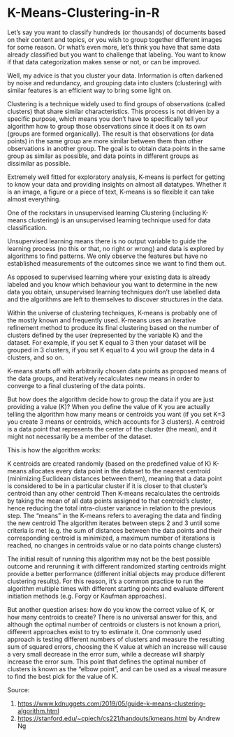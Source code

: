 # K-Means-Clustering-in-R

Let’s say you want to classify hundreds (or thousands) of documents based on their content and topics, or you wish to group together different images for some reason. Or what’s even more, let’s think you have that same data already classified but you want to challenge that labeling. You want to know if that data categorization makes sense or not, or can be improved.

Well, my advice is that you cluster your data. Information is often darkened by noise and redundancy, and grouping data into clusters (clustering) with similar features is an efficient way to bring some light on.

Clustering is a technique widely used to find groups of observations (called clusters) that share similar characteristics. This process is not driven by a specific purpose, which means you don’t have to specifically tell your algorithm how to group those observations since it does it on its own (groups are formed organically). The result is that observations (or data points) in the same group are more similar between them than other observations in another group. The goal is to obtain data points in the same group as similar as possible, and data points in different groups as dissimilar as possible.

Extremely well fitted for exploratory analysis, K-means is perfect for getting to know your data and providing insights on almost all datatypes. Whether it is an image, a figure or a piece of text, K-means is so flexible it can take almost everything.

One of the rockstars in unsupervised learning
Clustering (including K-means clustering) is an unsupervised learning technique used for data classification.

Unsupervised learning means there is no output variable to guide the learning process (no this or that, no right or wrong) and data is explored by algorithms to find patterns. We only observe the features but have no established measurements of the outcomes since we want to find them out.

As opposed to supervised learning where your existing data is already labeled and you know which behaviour you want to determine in the new data you obtain, unsupervised learning techniques don’t use labelled data and the algorithms are left to themselves to discover structures in the data.

Within the universe of clustering techniques, K-means is probably one of the mostly known and frequently used. K-means uses an iterative refinement method to produce its final clustering based on the number of clusters defined by the user (represented by the variable K) and the dataset. For example, if you set K equal to 3 then your dataset will be grouped in 3 clusters, if you set K equal to 4 you will group the data in 4 clusters, and so on.

K-means starts off with arbitrarily chosen data points as proposed means of the data groups, and iteratively recalculates new means in order to converge to a final clustering of the data points.

But how does the algorithm decide how to group the data if you are just providing a value (K)? When you define the value of K you are actually telling the algorithm how many means or centroids you want (if you set K=3 you create 3 means or centroids, which accounts for 3 clusters). A centroid is a data point that represents the center of the cluster (the mean), and it might not necessarily be a member of the dataset.

This is how the algorithm works:

K centroids are created randomly (based on the predefined value of K)
K-means allocates every data point in the dataset to the nearest centroid (minimizing Euclidean distances between them), meaning that a data point is considered to be in a particular cluster if it is closer to that cluster’s centroid than any other centroid
Then K-means recalculates the centroids by taking the mean of all data points assigned to that centroid’s cluster, hence reducing the total intra-cluster variance in relation to the previous step. The “means” in the K-means refers to averaging the data and finding the new centroid
The algorithm iterates between steps 2 and 3 until some criteria is met (e.g. the sum of distances between the data points and their corresponding centroid is minimized, a maximum number of iterations is reached, no changes in centroids value or no data points change clusters)

The initial result of running this algorithm may not be the best possible outcome and rerunning it with different randomized starting centroids might provide a better performance (different initial objects may produce different clustering results). For this reason, it’s a common practice to run the algorithm multiple times with different starting points and evaluate different initiation methods (e.g. Forgy or Kaufman approaches).

But another question arises: how do you know the correct value of K, or how many centroids to create? There is no universal answer for this, and although the optimal number of centroids or clusters is not known a priori, different approaches exist to try to estimate it. One commonly used approach is testing different numbers of clusters and measure the resulting sum of squared errors, choosing the K value at which an increase will cause a very small decrease in the error sum, while a decrease will sharply increase the error sum. This point that defines the optimal number of clusters is known as the “elbow point”, and can be used as a visual measure to find the best pick for the value of K.

Source:
1. https://www.kdnuggets.com/2019/05/guide-k-means-clustering-algorithm.html
2. https://stanford.edu/~cpiech/cs221/handouts/kmeans.html by Andrew Ng
